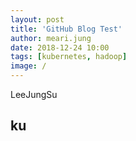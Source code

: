 ```yaml
---
layout: post
title: 'GitHub Blog Test'
author: meari.jung
date: 2018-12-24 10:00
tags: [kubernetes, hadoop]
image: /
---
```


LeeJungSu

## ku